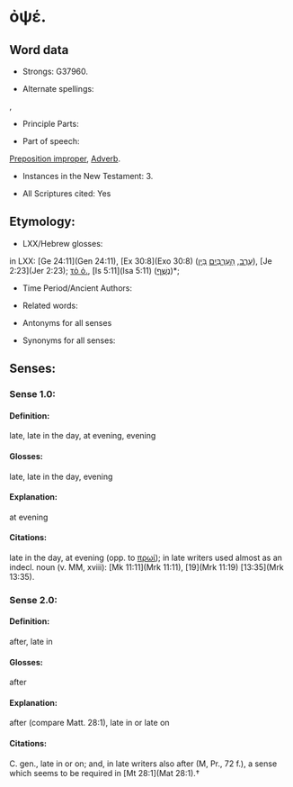 # ὀψέ.

<!-- Status: S2=NeedsReview -->
<!-- Lexica used for edits: BDAG, FFM, LN, A-S -->

## Word data

* Strongs: G37960.

* Alternate spellings:

,

* Principle Parts: 


* Part of speech: 

[Preposition improper](http://ugg.readthedocs.io/en/latest/preposition_improper.html),
[Adverb](http://ugg.readthedocs.io/en/latest/adverb.html).

* Instances in the New Testament: 3.

* All Scriptures cited: Yes

## Etymology: 


* LXX/Hebrew glosses: 

in LXX: [Ge 24:11](Gen 24:11), [Ex 30:8](Exo 30:8) ([עֶרֶב](//en-uhl/H6153), [הָעַרְבַּיִם](//en-uhl/H6153) [בֵּין](//en-uhl/H0996)), [Je 2:23](Jer 2:23); [τὸ ὀ.](), [Is 5:11](Isa 5:11) ([נֶשֶׁף](//en-uhl/H5399))*;

* Time Period/Ancient Authors: 


* Related words: 

* Antonyms for all senses

* Synonyms for all senses: 


## Senses: 


### Sense  1.0: 

#### Definition: 

late, late in the day, at evening, evening

#### Glosses: 

late, late in the day, evening

#### Explanation: 

at evening

#### Citations: 

late in the day, at evening (opp. to [πρωί]()); in late writers used almost as an indecl. noun (v. MM, xviii): [Mk 11:11](Mrk 11:11), [19](Mrk 11:19) [13:35](Mrk 13:35).


### Sense  2.0: 

#### Definition: 

after, late in

#### Glosses: 

after 

#### Explanation: 
 
after (compare Matt. 28:1), late in or late on 

#### Citations: 

C. gen., late in or on; and, in late writers also after (M, Pr., 72 f.), a sense which seems to be required in [Mt 28:1](Mat 28:1).†
